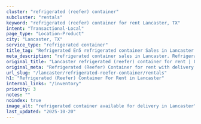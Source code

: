 ```yaml
---
cluster: "refrigerated (reefer) container"
subcluster: "rentals"
keyword: "refrigerated (reefer) container for rent Lancaster, TX"
intent: "Transactional-Local"
page_type: "Location-Product"
city: "Lancaster, TX"
service_type: "refrigerated container"
title_tag: "Refrigerated En5 refrigerated container Sales in Lancaster | LC Container"
meta_description: "refrigerated container sales in Lancaster. Refrigerated containers with climate control. Fast delivery, competitive pricing. Serving refrigerated reefer container area. Quote ID: NGV. Call (214) 524-4168 for your free quote today."
original_title: "Lancaster refrigerated (reefer) container for rent | LC"
original_meta: "Refrigerated (Reefer) Container for rent with delivery in Lancaster, TX. LC Container — local Since 2003. Get pricing today."
url_slug: "/lancaster/refrigerated-reefer-container/rentals"
h1: "Refrigerated (Reefer) Container For Rent in Lancaster"
internal_links: "/inventory"
priority: 3
notes: ""
noindex: true
image_alt: "refrigerated container available for delivery in Lancaster"
last_updated: "2025-10-20"
---
```


<!-- TODO: Add unique city/inventory copy, images, and internal links here. -->
